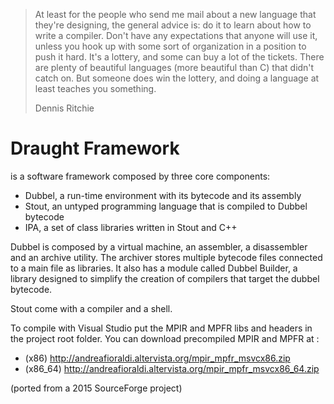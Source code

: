 > At least for the people who send me mail about a new language that they're designing, the general advice is: do it to learn about how to write a compiler. Don't have any expectations that anyone will use it, unless you hook up with some sort of organization in a position to push it hard. It's a lottery, and some can buy a lot of the tickets. There are plenty of beautiful languages (more beautiful than C) that didn't catch on. But someone does win the lottery, and doing a language at least teaches you something.
>
> Dennis Ritchie

# Draught Framework
is a software framework composed by three core components:
+ Dubbel, a run-time environment with its bytecode and its assembly
+ Stout, an untyped programming language that is compiled to Dubbel bytecode
+ IPA, a set of class libraries written in Stout and C++

Dubbel is composed by a virtual machine, an assembler, a disassembler and an archive utility.
The archiver stores multiple bytecode files connected to a main file as libraries.
It also has a module called Dubbel Builder, a library designed to simplify the creation of compilers that target the dubbel bytecode.

Stout come with a compiler and a shell.

To compile with Visual Studio put the MPIR and MPFR libs and headers in the project root folder.
You can download precompiled MPIR and MPFR at :
+ (x86) http://andreafioraldi.altervista.org/mpir_mpfr_msvcx86.zip
+ (x86_64) http://andreafioraldi.altervista.org/mpir_mpfr_msvcx86_64.zip

(ported from a 2015 SourceForge project)

